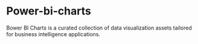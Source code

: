 # Power-bi-charts
Bower BI Charts is a curated collection of data visualization assets tailored for business intelligence applications. 
